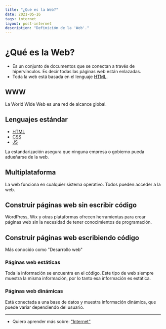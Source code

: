 ```yaml
---
title: "¿Qué es la Web?"
date: 2021-05-16
tags: internet
layout: post-internet
description: "Definición de la 'Web'."
---
```


# ¿Qué es la Web?
- Es un conjunto de documentos que se conectan a través de hipervínculos. Es decir todas las páginas web están enlazadas.
- Toda la web está basada en el lenguaje [HTML](../00/html).

## WWW
La World Wide Web es una red de alcance global.

## Lenguajes estándar
- [HTML](html)
- [CSS](css)
- [JS](js)

La estandarización asegura que ninguna empresa o gobierno pueda adueñarse de la web.

## Multiplataforma
La web funciona en cualquier sistema operativo. Todos pueden acceder a la web.

## Construir páginas web sin escribir código
WordPress, Wix y otras plataformas ofrecen herramientas para crear páginas web sin la necesidad de tener conocimientos de programación.

## Construir páginas web escribiendo código
Más conocido como "Desarrollo web"

### Páginas web estáticas
Toda la información se encuentra en el código. Este tipo de web siempre muestra la misma información, por lo tanto esa información es estática.

### Páginas web dinámicas
Está conectada a una base de datos y muestra información dinámica, que puede variar dependiendo del usuario.

***

- Quiero aprender más sobre: ["Internet"](../00/internet)
